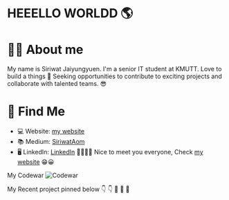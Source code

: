 # HEEELLO WORLDD 🌎

# 👨‍💻 About me
My name is Siriwat Jaiyungyuen. I'm a senior IT student at KMUTT. Love to build a things 💖
Seeking opportunities to contribute to exciting projects and collaborate with talented teams. 😎

# 🧐 Find Me
* 💻 Website: [my website](https://siraom15.github.io/)
* 📚 Medium: [SiriwatAom](https://medium.com/@siriwataom)
* 🖥 LinkedIn: [LinkedIn](https://www.linkedin.com/in/siriwat-j/)
🙋‍♂️🙋‍♀️ Nice to meet you everyone, Check [my website](https://siraom15.github.io/) 😁😀

My Codewar
![Codewar](https://www.codewars.com/users/siraom15/badges/small)

My Recent project pinned below  👇 👇
👋 👋 👋
